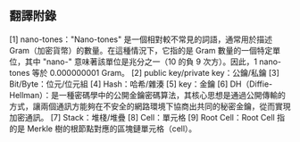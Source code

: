 ## 翻譯附錄

  [1] nano-tones："Nano-tones" 是一個相對較不常見的詞語，通常用於描述 Gram（加密貨幣）的數量。在這種情況下，它指的是 Gram 數量的一個特定單位，其中 "nano-" 意味著該單位是兆分之一（10 的負 9 次方）。因此，1 nano-tones 等於 0.000000001 Gram。
  [2] public key/private key：公鑰/私鑰
  [3] Bit/Byte：位元/位元組
  [4] Hash：哈希/雜湊
  [5] key：金鑰
  [6] DH（Diffie-Hellman）：是一種密碼學中的公開金鑰密碼算法，其核心思想是通過公開傳輸的方式，讓兩個通訊方能夠在不安全的網路環境下協商出共同的秘密金鑰，從而實現加密通訊。
  [7] Stack：堆棧/堆疊
  [8] Cell：單元格
  [9] Root Cell：Root Cell 指的是 Merkle 樹的根節點對應的區塊鏈單元格（cell）。 